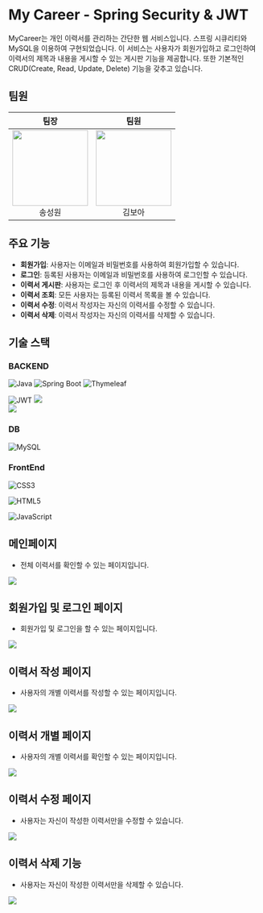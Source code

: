 # My Career - Spring Security & JWT

MyCareer는 개인 이력서를 관리하는 간단한 웹 서비스입니다. 스프링 시큐리티와 MySQL을 이용하여 구현되었습니다. 
이 서비스는 사용자가 회원가입하고 로그인하여 이력서의 제목과 내용을 게시할 수 있는 게시판 기능을 제공합니다. 
또한 기본적인 CRUD(Create, Read, Update, Delete) 기능을 갖추고 있습니다.

## 팀원

| 팀장 | 팀원 |
|------|------|
| <div align="center">[<img src="https://avatars.githubusercontent.com/SungWonSong" width="150px">](https://github.com/SungWonSong) <br> 송성원</div> | <div align="center">[<img src="https://avatars.githubusercontent.com/SOROKKIM" width="150px">](https://github.com/SOROKKIM) <br> 김보아</div> |

## 주요 기능

- **회원가입**: 사용자는 이메일과 비밀번호를 사용하여 회원가입할 수 있습니다.
- **로그인**: 등록된 사용자는 이메일과 비밀번호를 사용하여 로그인할 수 있습니다.
- **이력서 게시판**: 사용자는 로그인 후 이력서의 제목과 내용을 게시할 수 있습니다.
- **이력서 조회**: 모든 사용자는 등록된 이력서 목록을 볼 수 있습니다.
- **이력서 수정**: 이력서 작성자는 자신의 이력서를 수정할 수 있습니다.
- **이력서 삭제**: 이력서 작성자는 자신의 이력서를 삭제할 수 있습니다.

## 기술 스택

### BACKEND
![Java](https://img.shields.io/badge/Java-ED8B00?style=for-the-badge&logo=openjdk&logoColor=white)
![Spring Boot](https://img.shields.io/badge/Spring-6DB33F?style=for-the-badge&logo=spring&logoColor=white)
![Thymeleaf](https://img.shields.io/badge/Thymeleaf-%23005C0F.svg?style=for-the-badge&logo=Thymeleaf&logoColor=white)
<!-- - Jwt -->
![JWT](https://img.shields.io/badge/JWT-black?style=for-the-badge&logo=JSON%20web%20tokens)
<img src="https://img.shields.io/badge/springboot-6DB33F?style=flat&logo=springboot&logoColor=white">  
<img src="https://img.shields.io/badge/Spring Security-6DB33F?style=flat&logo=Spring Security&logoColor=white"> 

### DB

<!-- - MySQL -->
![MySQL](https://img.shields.io/badge/mysql-4479A1.svg?style=for-the-badge&logo=mysql&logoColor=white)


### FrontEnd

<!-- - CSS -->
![CSS3](https://img.shields.io/badge/css3-%231572B6.svg?style=for-the-badge&logo=css3&logoColor=white)

<!-- - HTML -->
![HTML5](https://img.shields.io/badge/html5-%23E34F26.svg?style=for-the-badge&logo=html5&logoColor=white)

<!-- - Javascript -->
![JavaScript](https://img.shields.io/badge/javascript-%23323330.svg?style=for-the-badge&logo=javascript&logoColor=%23F7DF1E)


## 메인페이지 
* 전체 이력서를 확인할 수 있는 페이지입니다.
<img src="https://github.com/SOROKKIM/myCareer/assets/115780040/1038a24a-5c32-4fb3-b533-a5d35a6396d1">

## 회원가입 및 로그인 페이지 
* 회원가입 및 로그인을 할 수 있는 페이지입니다. 
<img src="https://github.com/SOROKKIM/myCareer/assets/115780040/bc600026-6ef6-4ebb-bd3e-d1c90ea0ef02">

## 이력서 작성 페이지
* 사용자의 개별 이력서를 작성할 수 있는 페이지입니다.
<img src="https://github.com/SOROKKIM/myCareer/assets/115780040/aaa0ab68-0447-4333-accc-4e60035321df">

## 이력서 개별 페이지
* 사용자의 개별 이력서를 확인할 수 있는 페이지입니다.
<img src="https://github.com/SOROKKIM/myCareer/assets/115780040/25b80670-3b3b-4716-9b6e-6e25d55b22a3">

## 이력서 수정 페이지
* 사용자는 자신이 작성한 이력서만을 수정할 수 있습니다.
<img src="https://github.com/SungWonSong/SungWonSong/assets/115780040/096322d6-c6bc-4678-9751-3e611200fc69">

## 이력서 삭제 기능
* 사용자는 자신이 작성한 이력서만을 삭제할 수 있습니다.
<img src="https://github.com/SungWonSong/SungWonSong/assets/115780040/5660dccb-8991-4c9c-8b6b-9b656e3fba0c">

